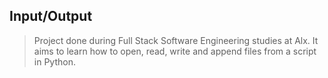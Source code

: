 ## Input/Output

>Project done during Full Stack Software Engineering studies at Alx. It aims to learn how to open, read, write and append files from a script in Python.
